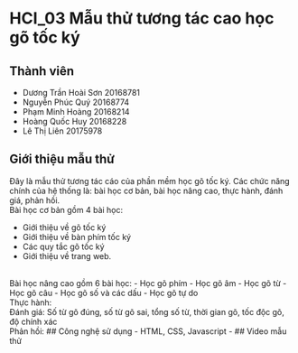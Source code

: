 # HCI_03 Mẫu thử tương tác cao học gõ tốc ký
## Thành viên
- Dương Trần Hoài Sơn 20168781
- Nguyễn Phúc Quý 20168774
- Phạm Minh Hoàng 20168214
- Hoàng Quốc Huy 20168228
- Lê Thị Liên 20175978
## Giới thiệu mẫu thử
Đây là mẫu thử tương tác cáo của phần mềm học gõ tốc ký. Các chức năng chính của hệ thống là: bài học cơ bản, bài học nâng cao, thực hành, đánh giá, phản hồi. 
<br />
Bài học cơ bản gồm 4 bài học: 
- Giới thiệu về gõ tốc ký
- Giới thiệu về bàn phím tốc ký
- Các quy tắc gõ tốc ký
- Giới thiệu về trang web.
<br />
Bài học nâng cao gồm 6 bài học:
- Học gõ phím
- Học gõ âm
- Học gõ từ
- Học gõ câu
- Học gõ số và các dấu
- Học gõ tự do
<br />
Thực hành:
<br />
Đánh giá: Số từ gõ đúng, số từ gõ sai, tổng số từ, thời gian gõ, tốc độc gõ, độ chính xác
<br />
Phản hồi:
## Công nghệ sử dụng
- HTML, CSS, Javascript -
## Video mẫu thử
